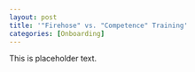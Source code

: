 ```yaml
---
layout: post
title: '"Firehose" vs. "Competence" Training'
categories: [Onboarding]
---
```


This is placeholder text.
